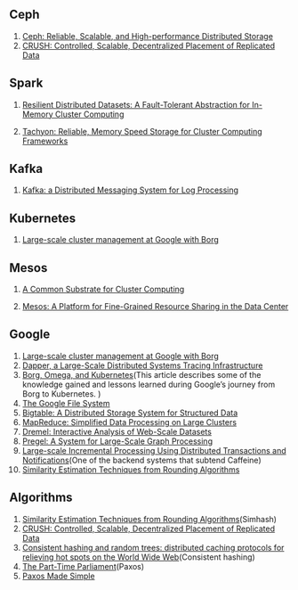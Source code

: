 ## Ceph

1. [Ceph: Reliable, Scalable, and High-performance Distributed Storage](http://ceph.com/papers/weil-thesis.pdf)
2. [CRUSH: Controlled, Scalable, Decentralized Placement of Replicated Data](http://ceph.com/papers/weil-crush-sc06.pdf)

## Spark

1. [Resilient Distributed Datasets: A Fault-Tolerant Abstraction for
In-Memory Cluster Computing](http://www.cs.berkeley.edu/~matei/papers/2012/nsdi_spark.pdf)

2. [Tachyon: Reliable, Memory Speed Storage for Cluster Computing Frameworks](http://www.cs.berkeley.edu/~haoyuan/papers/2014_socc_tachyon.pdf)

## Kafka

1. [Kafka: a Distributed Messaging System for Log Processing](http://notes.stephenholiday.com/Kafka.pdf)

## Kubernetes

1. [Large-scale cluster management at Google with Borg](https://static.googleusercontent.com/media/research.google.com/zh-CN//pubs/archive/43438.pdf)

## Mesos

1. [A Common Substrate for Cluster Computing](https://www.usenix.org/legacy/event/hotcloud09/tech/full_papers/hindman.pdf)

2. [Mesos: A Platform for Fine-Grained Resource Sharing in the Data Center](http://people.csail.mit.edu/matei/papers/2011/nsdi_mesos.pdf)

## Google

1. [Large-scale cluster management at Google with Borg](https://static.googleusercontent.com/media/research.google.com/zh-CN//pubs/archive/43438.pdf)
2. [Dapper, a Large-Scale Distributed Systems Tracing Infrastructure](http://research.google.com/pubs/pub36356.html)
3. [Borg, Omega, and Kubernetes](http://research.google.com/pubs/pub44843.html)(This article describes some of the knowledge gained and lessons learned during Google’s journey from Borg to
Kubernetes. )
4. [The Google File System](http://static.googleusercontent.com/media/research.google.com/zh-CN//archive/gfs-sosp2003.pdf)
5. [Bigtable: A Distributed Storage System for Structured Data](http://static.googleusercontent.com/media/research.google.com/zh-CN//archive/bigtable-osdi06.pdf)
6. [MapReduce: Simplified Data Processing on Large Clusters](http://static.googleusercontent.com/media/research.google.com/es/us/archive/mapreduce-osdi04.pdf)
7. [Dremel: Interactive Analysis of Web-Scale Datasets](http://research.google.com/pubs/pub36632.html)
8. [Pregel: A System for Large-Scale Graph Processing](https://kowshik.github.io/JPregel/pregel_paper.pdf)
9. [Large-scale Incremental Processing Using Distributed Transactions and Notifications](https://www.usenix.org/legacy/event/osdi10/tech/full_papers/Peng.pdf)(One of the backend systems that subtend Caffeine)
10. [Similarity Estimation Techniques from Rounding Algorithms](http://www.cs.princeton.edu/courses/archive/spr04/cos598B/bib/CharikarEstim.pdf)

## Algorithms

1. [Similarity Estimation Techniques from Rounding Algorithms](http://www.cs.princeton.edu/courses/archive/spr04/cos598B/bib/CharikarEstim.pdf)(Simhash)
2. [CRUSH: Controlled, Scalable, Decentralized Placement of Replicated Data](http://ceph.com/papers/weil-crush-sc06.pdf)
3. [Consistent hashing and random trees: distributed caching protocols for relieving hot spots on the World Wide Web](http://dl.acm.org/citation.cfm?id=258660)(Consistent hashing)
4. [The Part-Time Parliament](http://research.microsoft.com/en-us/um/people/lamport/pubs/lamport-paxos.pdf)(Paxos)
5. [Paxos Made Simple](http://research.microsoft.com/en-us/um/people/lamport/pubs/paxos-simple.pdf)
